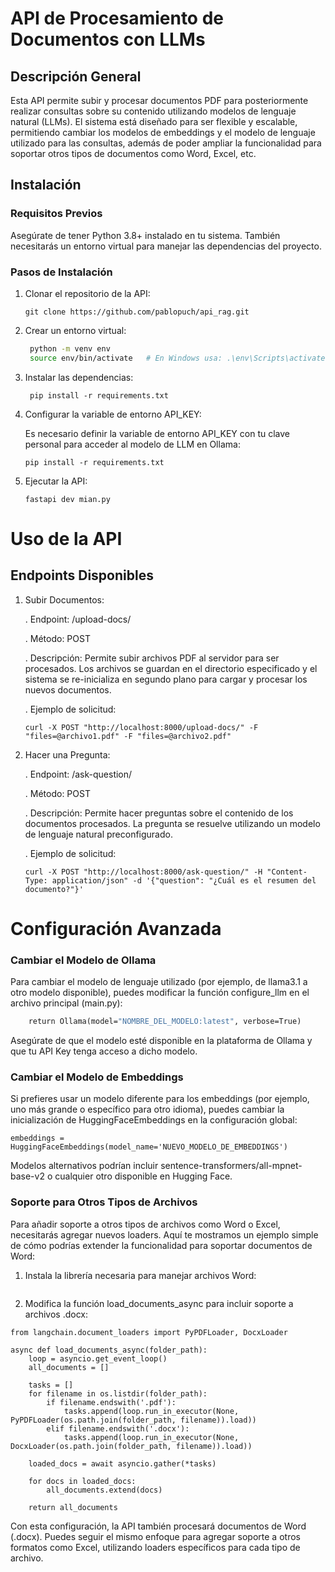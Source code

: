 # API de Procesamiento de Documentos con LLMs

## Descripción General

Esta API permite subir y procesar documentos PDF para posteriormente realizar consultas sobre su contenido utilizando modelos de lenguaje natural (LLMs). El sistema está diseñado para ser flexible y escalable, permitiendo cambiar los modelos de embeddings y el modelo de lenguaje utilizado para las consultas, además de poder ampliar la funcionalidad para soportar otros tipos de documentos como Word, Excel, etc.

## Instalación

### Requisitos Previos

Asegúrate de tener Python 3.8+ instalado en tu sistema. También necesitarás un entorno virtual para manejar las dependencias del proyecto.

### Pasos de Instalación

1. Clonar el repositorio de la API:

   ```
   git clone https://github.com/pablopuch/api_rag.git
    ```


2. Crear un entorno virtual:

   ```bash
    python -m venv env
    source env/bin/activate   # En Windows usa: .\env\Scripts\activate
    ```

3. Instalar las dependencias:

   ```
    pip install -r requirements.txt
    ```

4. Configurar la variable de entorno API_KEY:

    Es necesario definir la variable de entorno API_KEY con tu clave personal para acceder al modelo de LLM en Ollama:

   ```
   pip install -r requirements.txt
   ```

5. Ejecutar la API:

   ```
   fastapi dev mian.py
   ```


# Uso de la API

## Endpoints Disponibles

1. Subir Documentos:

    . Endpoint: /upload-docs/

    . Método: POST

    . Descripción: Permite subir archivos PDF al servidor para ser procesados. Los archivos se guardan en el directorio especificado y el sistema se re-inicializa en segundo plano para cargar y procesar  los nuevos documentos.

    . Ejemplo de solicitud:

    ```
    curl -X POST "http://localhost:8000/upload-docs/" -F "files=@archivo1.pdf" -F "files=@archivo2.pdf"

    ```

2. Hacer una Pregunta:

    . Endpoint: /ask-question/

    . Método: POST

    . Descripción: Permite hacer preguntas sobre el contenido de los documentos procesados. La pregunta se resuelve utilizando un modelo de lenguaje natural preconfigurado.

    . Ejemplo de solicitud:

    ```
    curl -X POST "http://localhost:8000/ask-question/" -H "Content-Type: application/json" -d '{"question": "¿Cuál es el resumen del documento?"}'

    ```

# Configuración Avanzada

### Cambiar el Modelo de Ollama

Para cambiar el modelo de lenguaje utilizado (por ejemplo, de llama3.1 a otro modelo disponible), puedes modificar la función configure_llm en el archivo principal (main.py):

```def configure_llm():
    return Ollama(model="NOMBRE_DEL_MODELO:latest", verbose=True)

```

Asegúrate de que el modelo esté disponible en la plataforma de Ollama y que tu API Key tenga acceso a dicho modelo.

### Cambiar el Modelo de Embeddings

Si prefieres usar un modelo diferente para los embeddings (por ejemplo, uno más grande o específico para otro idioma), puedes cambiar la inicialización de HuggingFaceEmbeddings en la configuración global:

```
embeddings = HuggingFaceEmbeddings(model_name='NUEVO_MODELO_DE_EMBEDDINGS')

```

Modelos alternativos podrían incluir sentence-transformers/all-mpnet-base-v2 o cualquier otro disponible en Hugging Face.

### Soporte para Otros Tipos de Archivos

Para añadir soporte a otros tipos de archivos como Word o Excel, necesitarás agregar nuevos loaders. Aquí te mostramos un ejemplo simple de cómo podrías extender la funcionalidad para soportar documentos de Word:

1. Instala la librería necesaria para manejar archivos Word:

```pip install python-docx

```

2. Modifica la función load_documents_async para incluir soporte a archivos .docx:

```
from langchain.document_loaders import PyPDFLoader, DocxLoader

async def load_documents_async(folder_path):
    loop = asyncio.get_event_loop()
    all_documents = []

    tasks = []
    for filename in os.listdir(folder_path):
        if filename.endswith('.pdf'):
            tasks.append(loop.run_in_executor(None, PyPDFLoader(os.path.join(folder_path, filename)).load))
        elif filename.endswith('.docx'):
            tasks.append(loop.run_in_executor(None, DocxLoader(os.path.join(folder_path, filename)).load))
    
    loaded_docs = await asyncio.gather(*tasks)
    
    for docs in loaded_docs:
        all_documents.extend(docs)
    
    return all_documents

```

Con esta configuración, la API también procesará documentos de Word (.docx). Puedes seguir el mismo enfoque para agregar soporte a otros formatos como Excel, utilizando loaders específicos para cada tipo de archivo.